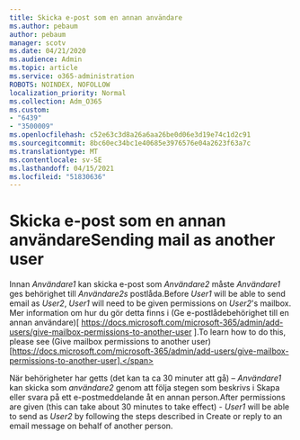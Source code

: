 ```yaml
---
title: Skicka e-post som en annan användare
ms.author: pebaum
author: pebaum
manager: scotv
ms.date: 04/21/2020
ms.audience: Admin
ms.topic: article
ms.service: o365-administration
ROBOTS: NOINDEX, NOFOLLOW
localization_priority: Normal
ms.collection: Adm_O365
ms.custom:
- "6439"
- "3500009"
ms.openlocfilehash: c52e63c3d8a26a6aa26be0d06e3d19e74c1d2c91
ms.sourcegitcommit: 8bc60ec34bc1e40685e3976576e04a2623f63a7c
ms.translationtype: MT
ms.contentlocale: sv-SE
ms.lasthandoff: 04/15/2021
ms.locfileid: "51830636"
---
```

# <a name="sending-mail-as-another-user"></a><span data-ttu-id="6f67d-102">Skicka e-post som en annan användare</span><span class="sxs-lookup"><span data-stu-id="6f67d-102">Sending mail as another user</span></span>

<span data-ttu-id="6f67d-103">Innan *Användare1* kan skicka e-post som *Användare2* måste *Användare1* ges behörighet till *Användare2s* postlåda.</span><span class="sxs-lookup"><span data-stu-id="6f67d-103">Before *User1* will be able to send email as *User2*, *User1* will need to be given permissions on *User2*'s mailbox.</span></span> <span data-ttu-id="6f67d-104">Mer information om hur du gör detta finns i (Ge e-postlådebehörighet till en annan användare)[ https://docs.microsoft.com/microsoft-365/admin/add-users/give-mailbox-permissions-to-another-user ].</span><span class="sxs-lookup"><span data-stu-id="6f67d-104">To learn how to do this, please see (Give mailbox permissions to another user)[https://docs.microsoft.com/microsoft-365/admin/add-users/give-mailbox-permissions-to-another-user].</span></span>

<span data-ttu-id="6f67d-105">När behörigheter har getts (det kan ta ca 30 minuter att gå) – *Användare1* kan skicka som *användare2* genom att följa stegen som beskrivs i Skapa eller svara på ett e-postmeddelande åt en annan person.</span><span class="sxs-lookup"><span data-stu-id="6f67d-105">After permissions are given (this can take about 30 minutes to take effect) - *User1* will be able to send as *User2* by following the steps described in Create or reply to an email message on behalf of another person.</span></span>
